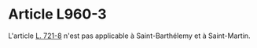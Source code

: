 # Article L960-3

<p>L'article <a href='/affichCodeArticle.do?cidTexte=LEGITEXT000005634379&idArticle=LEGIARTI000030994342&dateTexte=&categorieLien=cid' title='Code de commerce - art. L721-8 (V)'>L. 721-8</a> n'est pas applicable à Saint-Barthélemy et à Saint-Martin.</p>